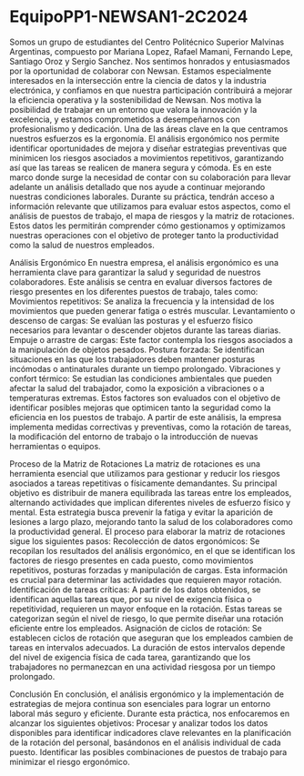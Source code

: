 # EquipoPP1-NEWSAN1-2C2024
Somos un grupo de estudiantes del Centro Politécnico Superior Malvinas Argentinas, compuesto por Mariana Lopez, Rafael Mamani, Fernando Lepe, Santiago Oroz y Sergio Sanchez. Nos sentimos honrados y entusiasmados por la oportunidad de colaborar con Newsan.
Estamos especialmente interesados en la intersección entre la ciencia de datos y la industria electrónica, y confiamos en que nuestra participación contribuirá a mejorar la eficiencia operativa y la sostenibilidad de Newsan. Nos motiva la posibilidad de trabajar en un entorno que valora la innovación y la excelencia, y estamos comprometidos a desempeñarnos con profesionalismo y dedicación.
Una de las áreas clave en la que centramos nuestros esfuerzos es la ergonomía. El análisis ergonómico nos permite identificar oportunidades de mejora y diseñar estrategias preventivas que minimicen los riesgos asociados a movimientos repetitivos, garantizando así que las tareas se realicen de manera segura y cómoda. Es en este marco donde surge la necesidad de contar con su colaboración para llevar adelante un análisis detallado que nos ayude a continuar mejorando nuestras condiciones laborales.
Durante su práctica, tendrán acceso a información relevante que utilizamos para evaluar estos aspectos, como el análisis de puestos de trabajo, el mapa de riesgos y la matriz de rotaciones. Estos datos les permitirán comprender cómo gestionamos y optimizamos nuestras operaciones con el objetivo de proteger tanto la productividad como la salud de nuestros empleados.

Análisis Ergonómico
En nuestra empresa, el análisis ergonómico es una herramienta clave para garantizar la salud y seguridad de nuestros colaboradores. Este análisis se centra en evaluar diversos factores de riesgo presentes en los diferentes puestos de trabajo, tales como:
Movimientos repetitivos: Se analiza la frecuencia y la intensidad de los movimientos que pueden generar fatiga o estrés muscular.
Levantamiento o descenso de cargas: Se evalúan las posturas y el esfuerzo físico necesarios para levantar o descender objetos durante las tareas diarias.
Empuje o arrastre de cargas: Este factor contempla los riesgos asociados a la manipulación de objetos pesados.
Postura forzada: Se identifican situaciones en las que los trabajadores deben mantener posturas incómodas o antinaturales durante un tiempo prolongado.
Vibraciones y confort térmico: Se estudian las condiciones ambientales que pueden afectar la salud del trabajador, como la exposición a vibraciones o a temperaturas extremas.
Estos factores son evaluados con el objetivo de identificar posibles mejoras que optimicen tanto la seguridad como la eficiencia en los puestos de trabajo. A partir de este análisis, la empresa implementa medidas correctivas y preventivas, como la rotación de tareas, la modificación del entorno de trabajo o la introducción de nuevas herramientas o equipos.


Proceso de la Matriz de Rotaciones
La matriz de rotaciones es una herramienta esencial que utilizamos para gestionar y reducir los riesgos asociados a tareas repetitivas o físicamente demandantes. Su principal objetivo es distribuir de manera equilibrada las tareas entre los empleados, alternando actividades que implican diferentes niveles de esfuerzo físico y mental. Esta estrategia busca prevenir la fatiga y evitar la aparición de lesiones a largo plazo, mejorando tanto la salud de los colaboradores como la productividad general.
El proceso para elaborar la matriz de rotaciones sigue los siguientes pasos:
Recolección de datos ergonómicos: Se recopilan los resultados del análisis ergonómico, en el que se identifican los factores de riesgo presentes en cada puesto, como movimientos repetitivos, posturas forzadas y manipulación de cargas. Esta información es crucial para determinar las actividades que requieren mayor rotación.
Identificación de tareas críticas: A partir de los datos obtenidos, se identifican aquellas tareas que, por su nivel de exigencia física o repetitividad, requieren un mayor enfoque en la rotación. Estas tareas se categorizan según el nivel de riesgo, lo que permite diseñar una rotación eficiente entre los empleados.
Asignación de ciclos de rotación: Se establecen ciclos de rotación que aseguran que los empleados cambien de tareas en intervalos adecuados. La duración de estos intervalos depende del nivel de exigencia física de cada tarea, garantizando que los trabajadores no permanezcan en una actividad riesgosa por un tiempo prolongado.

Conclusión
En conclusión, el análisis ergonómico y la implementación de estrategias de mejora continua son esenciales para lograr un entorno laboral más seguro y eficiente. Durante esta práctica, nos enfocaremos en alcanzar los siguientes objetivos:
Procesar y analizar todos los datos disponibles para identificar indicadores clave relevantes en la planificación de la rotación del personal, basándonos en el análisis individual de cada puesto.
Identificar las posibles combinaciones de puestos de trabajo para minimizar el riesgo ergonómico.
